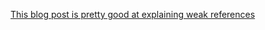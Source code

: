 [This blog post is pretty good at explaining weak references](http://krakendev.io/blog/weak-and-unowned-references-in-swift)